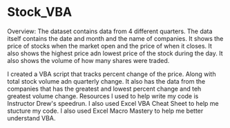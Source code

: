 # Stock_VBA

Overview: The dataset contains data from 4 different quarters. The data itself contains the date and month and the name of companies. It shows the price of stocks when the market open and the price of when it closes. It also shows the highest price adn lowest price of the stock during the day. It also shows the volume of how many shares were traded.

I created a VBA script that tracks percent change of the price. Along with total stock volume adn quarterly change. It also has the data from the companies that has the greatest and lowest percent change and teh greatest volume change. Resources I used to help write my code is Instructor Drew's speedrun. I also used Excel VBA Cheat Sheet to help me stucture my code. I also used Excel Macro Mastery to help me better understand VBA.

